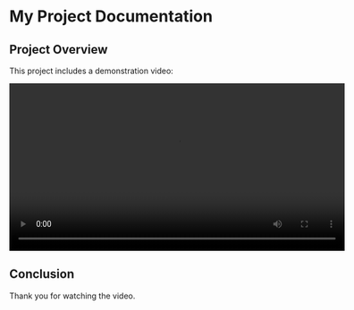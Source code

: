 # My Project Documentation

## Project Overview

This project includes a demonstration video:

<video width="600" controls>
  <source src="Fitness Tracker System - Personal - Microsoft​ Edge 2024-05-19 11-45-30.mp4" type="video/mp4">
  Your browser does not support the video tag.
</video>

## Conclusion

Thank you for watching the video.
